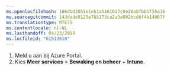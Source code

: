 ```yaml
---
ms.openlocfilehash: 106dbd3051e1eb1a61616d7c0e20a0fbbbf56a16
ms.sourcegitcommit: 143dade9125e7b5173ca2a3a902bcd6f4b14067f
ms.translationtype: MTE75
ms.contentlocale: nl-NL
ms.lasthandoff: 04/23/2019
ms.locfileid: "61513610"
---
```

1. Meld u aan bij Azure Portal.
2. Kies **Meer services** > **Bewaking en beheer** + **Intune**.